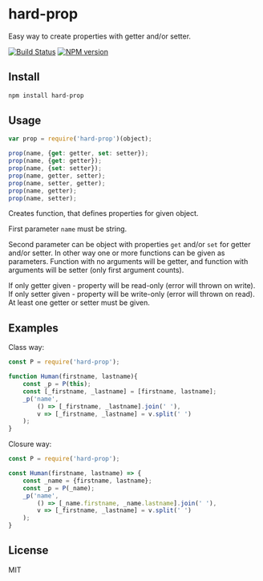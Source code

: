 # hard-prop

Easy way to create properties with getter and/or setter.

[![Build Status][travis-image]][travis-url]
[![NPM version][npm-image]][npm-url]

## Install

```bash
npm install hard-prop
```

## Usage

```js
var prop = require('hard-prop')(object);

prop(name, {get: getter, set: setter});
prop(name, {get: getter});
prop(name, {set: setter});
prop(name, getter, setter);
prop(name, setter, getter);
prop(name, getter);
prop(name, setter);
```

Creates function, that defines properties for given object.

First parameter `name` must be string.

Second parameter can be object with properties `get` and/or `set` for getter and/or setter. In other way one or more functions can be given as parameters. Function with no arguments will be getter, and function with arguments will be setter (only first argument counts).

If only getter given - property will be read-only (error will thrown on write). If only setter given - property will be write-only (error will thrown on read). At least one getter or setter must be given.

## Examples

Class way:

```js
const P = require('hard-prop');

function Human(firstname, lastname){
    const _p = P(this);
    const [_firstname, _lastname] = [firstname, lastname];
    _p('name',
        () => [_firstname, _lastname].join(' '),
        v => [_firstname, _lastname] = v.split(' ')
    );
}
```

Closure way:

```js
const P = require('hard-prop');

const Human(firstname, lastname) => {
    const _name = {firstname, lastname};
    const _p = P(_name);
    _p('name',
        () => [_name.firstname, _name.lastname].join(' '),
        v => [_firstname, _lastname] = v.split(' ')
    );
}
```


## License

MIT

[npm-url]: https://npmjs.org/package/hard-prop
[npm-image]: https://badge.fury.io/js/hard-prop.svg
[travis-url]: https://travis-ci.org/astur/hard-prop
[travis-image]: https://travis-ci.org/astur/hard-prop.svg?branch=master